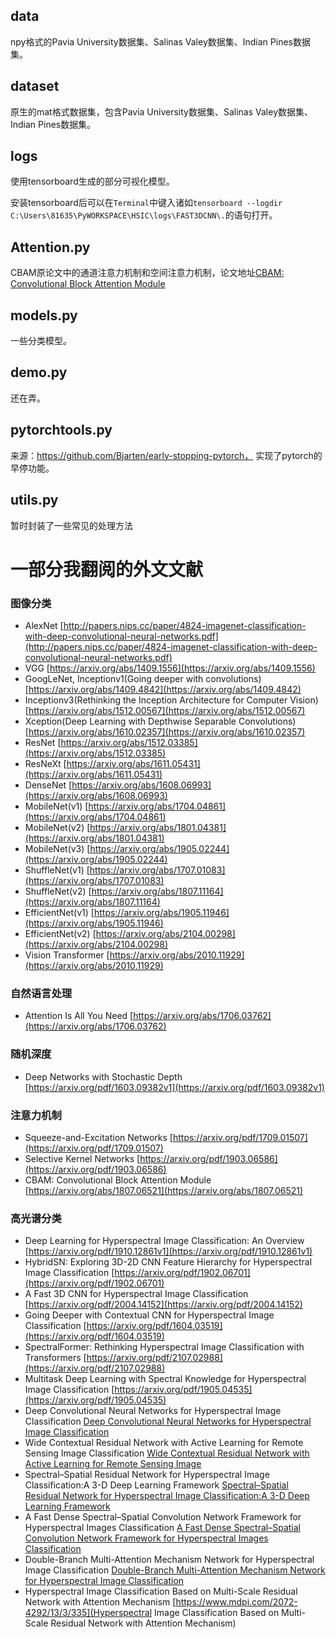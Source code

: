 ## data
npy格式的Pavia University数据集、Salinas Valey数据集、Indian Pines数据集。
## dataset
原生的mat格式数据集，包含Pavia University数据集、Salinas Valey数据集、Indian Pines数据集。
## logs
使用tensorboard生成的部分可视化模型。

安装tensorboard后可以在```Terminal```中键入诸如```tensorboard --logdir C:\Users\81635\PyWORKSPACE\HSIC\logs\FAST3DCNN\.```的语句打开。
## Attention.py
CBAM原论文中的通道注意力机制和空间注意力机制，论文地址[CBAM: Convolutional Block Attention Module](https://arxiv.org/abs/1807.06521)
## models.py
一些分类模型。
## demo.py
还在弄。
## pytorchtools.py
来源：https://github.com/Bjarten/early-stopping-pytorch， 实现了pytorch的早停功能。
## utils.py
暂时封装了一些常见的处理方法


# 一部分我翻阅的外文文献
### 图像分类
- AlexNet [http://papers.nips.cc/paper/4824-imagenet-classification-with-deep-convolutional-neural-networks.pdf](http://papers.nips.cc/paper/4824-imagenet-classification-with-deep-convolutional-neural-networks.pdf)
- VGG [https://arxiv.org/abs/1409.1556](https://arxiv.org/abs/1409.1556)
- GoogLeNet, Inceptionv1(Going deeper with convolutions) [https://arxiv.org/abs/1409.4842](https://arxiv.org/abs/1409.4842)
- Inceptionv3(Rethinking the Inception Architecture for Computer Vision) [https://arxiv.org/abs/1512.00567](https://arxiv.org/abs/1512.00567)
- Xception(Deep Learning with Depthwise Separable Convolutions) [https://arxiv.org/abs/1610.02357](https://arxiv.org/abs/1610.02357)
- ResNet [https://arxiv.org/abs/1512.03385](https://arxiv.org/abs/1512.03385)
- ResNeXt [https://arxiv.org/abs/1611.05431](https://arxiv.org/abs/1611.05431)
- DenseNet [https://arxiv.org/abs/1608.06993](https://arxiv.org/abs/1608.06993)
- MobileNet(v1) [https://arxiv.org/abs/1704.04861](https://arxiv.org/abs/1704.04861)
- MobileNet(v2) [https://arxiv.org/abs/1801.04381](https://arxiv.org/abs/1801.04381)
- MobileNet(v3) [https://arxiv.org/abs/1905.02244](https://arxiv.org/abs/1905.02244)
- ShuffleNet(v1) [https://arxiv.org/abs/1707.01083](https://arxiv.org/abs/1707.01083)
- ShuffleNet(v2) [https://arxiv.org/abs/1807.11164](https://arxiv.org/abs/1807.11164)
- EfficientNet(v1) [https://arxiv.org/abs/1905.11946](https://arxiv.org/abs/1905.11946)
- EfficientNet(v2) [https://arxiv.org/abs/2104.00298](https://arxiv.org/abs/2104.00298)
- Vision Transformer [https://arxiv.org/abs/2010.11929](https://arxiv.org/abs/2010.11929)

### 自然语言处理
- Attention Is All You Need [https://arxiv.org/abs/1706.03762](https://arxiv.org/abs/1706.03762)

### 随机深度
- Deep Networks with Stochastic Depth [https://arxiv.org/pdf/1603.09382v1](https://arxiv.org/pdf/1603.09382v1)
### 注意力机制
- Squeeze-and-Excitation Networks [https://arxiv.org/pdf/1709.01507](https://arxiv.org/pdf/1709.01507)
- Selective Kernel Networks [https://arxiv.org/pdf/1903.06586](https://arxiv.org/pdf/1903.06586)
- CBAM: Convolutional Block Attention Module [https://arxiv.org/abs/1807.06521](https://arxiv.org/abs/1807.06521)
  
### 高光谱分类
- Deep Learning for Hyperspectral Image Classification: An Overview [https://arxiv.org/pdf/1910.12861v1](https://arxiv.org/pdf/1910.12861v1)
- HybridSN: Exploring 3D-2D CNN Feature Hierarchy for Hyperspectral Image Classification [https://arxiv.org/pdf/1902.06701](https://arxiv.org/pdf/1902.06701)
- A Fast 3D CNN for Hyperspectral Image Classification [https://arxiv.org/pdf/2004.14152](https://arxiv.org/pdf/2004.14152)
- Going Deeper with Contextual CNN for Hyperspectral Image Classification [https://arxiv.org/pdf/1604.03519](https://arxiv.org/pdf/1604.03519)
- SpectralFormer: Rethinking Hyperspectral Image Classification with Transformers [https://arxiv.org/pdf/2107.02988](https://arxiv.org/pdf/2107.02988)
- Multitask Deep Learning with Spectral Knowledge for Hyperspectral Image Classification [https://arxiv.org/pdf/1905.04535](https://arxiv.org/pdf/1905.04535)
- Deep Convolutional Neural Networks for Hyperspectral Image Classification [Deep Convolutional Neural Networks for Hyperspectral Image Classification](https://www.hindawi.com/journals/js/2015/258619/)
- Wide Contextual Residual Network with Active Learning for Remote Sensing Image Classification [Wide Contextual Residual Network with Active Learning for Remote Sensing Image ](https://www.researchgate.net/publication/328991664_Wide_Contextual_Residual_Network_with_Active_Learning_for_Remote_Sensing_Image_Classification)
-  Spectral–Spatial Residual Network for Hyperspectral Image Classification:A 3-D Deep Learning Framework [Spectral–Spatial Residual Network for Hyperspectral Image Classification:A 3-D Deep Learning Framework](https://www.researchgate.net/publication/320145356_Deep_Residual_Networks_for_Hyperspectral_Image_Classification)
-  A Fast Dense Spectral–Spatial Convolution Network Framework for Hyperspectral Images Classification [A Fast Dense Spectral–Spatial Convolution Network Framework for Hyperspectral Images Classification](https://www.mdpi.com/2072-4292/10/7/1068)
- Double-Branch Multi-Attention Mechanism Network for Hyperspectral Image Classification [Double-Branch Multi-Attention Mechanism Network for Hyperspectral Image Classification](https://www.mdpi.com/2072-4292/11/11/1307)
- Hyperspectral Image Classification Based on Multi-Scale Residual Network with Attention Mechanism [https://www.mdpi.com/2072-4292/13/3/335](Hyperspectral Image Classification Based on Multi-Scale Residual Network with Attention Mechanism)
